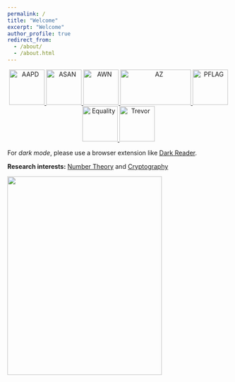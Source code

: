 ```yaml
---
permalink: /
title: "Welcome"
excerpt: "Welcome"
author_profile: true
redirect_from: 
  - /about/
  - /about.html
---
```


<p>
<center>
  <a href="https://www.aapd.com/">
     <img alt="AAPD" src="https://gkorpal.github.io/images/aapd.jpg"
       width="80" height="80" class="center">
  </a>
  <a href="https://autismacceptance.com/">
     <img alt="ASAN" src="https://gkorpal.github.io/images/ASAN_icon.jpg"
       width="80" height="80" class="center">
  </a>
  <a href="https://awnnetwork.org/">
     <img alt="AWN" src="https://gkorpal.github.io/images/awnlogo-256.png"
       width="80" height="80" class="center">
  </a>
  <a href="https://www.sabeusa.org/">
     <img alt="AZ" src="https://gkorpal.github.io/images/sabe-logo.png"
       width="160" height="80" class="center">
  </a>
    <a href="https://pflag.org/">
     <img alt="PFLAG" src="https://gkorpal.github.io/images/pflag-logo.png"
       width="80" height="80" class="center">
  </a>
  <a href="https://www.equalityfederation.org/">
     <img alt="Equality" src="https://gkorpal.github.io/images/equalityf.png"
       width="80" height="80" class="center">
  </a>
  <a href="https://www.thetrevorproject.org/">
     <img alt="Trevor" src="https://gkorpal.github.io/images/trevor.jpg"
       width="80" height="80" class="center">
  </a>  
 </center>
 </p>


For *dark mode*, please use a browser extension like [Dark Reader](https://darkreader.org/).

**Research interests:** [Number Theory](https://gkorpal.github.io/reading/book-list#number-theory) and [Cryptography](https://gkorpal.github.io/jottings/#cryptography)

<img align="left" width="350" height="450" src="https://www.smbc-comics.com/comics/1464966334-20160603.png">

<!---
[Beavers, Birds, and Frogs](https://web.archive.org/web/20241206080905/https://sites.math.rutgers.edu/~zeilberg/Opinion95.html)

[Explorers, Alchemists, Wrestlers and Detectives](https://web.archive.org/web/20241216173449/https://www.dam.brown.edu/people/mumford/blog/2015/MathBeautyBrain.html)
--->
